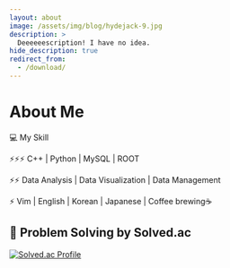 ```yaml
---
layout: about
image: /assets/img/blog/hydejack-9.jpg
description: >
  Deeeeeescription! I have no idea.
hide_description: true
redirect_from:
  - /download/
---
```


# About Me

<!--author-->

💻 My Skill

⚡⚡⚡ C++ | Python | MySQL | ROOT

⚡⚡ Data Analysis | Data Visualization | Data Management

⚡ Vim | English | Korean | Japanese | Coffee brewing☕


## 🧙 Problem Solving by Solved.ac

[![Solved.ac Profile](http://mazassumnida.wtf/api/v2/generate_badge?boj=zayunsna)](https://solved.ac/zayunsna/)<br>
